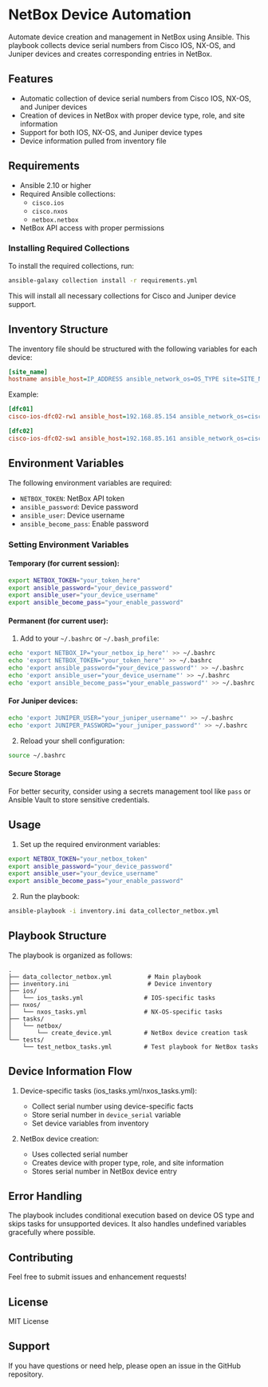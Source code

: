 # NetBox Device Automation

Automate device creation and management in NetBox using Ansible. This playbook collects device serial numbers from Cisco IOS, NX-OS, and Juniper devices and creates corresponding entries in NetBox.

## Features

- Automatic collection of device serial numbers from Cisco IOS, NX-OS, and Juniper devices
- Creation of devices in NetBox with proper device type, role, and site information
- Support for both IOS, NX-OS, and Juniper device types
- Device information pulled from inventory file

## Requirements

- Ansible 2.10 or higher
- Required Ansible collections:
  - `cisco.ios`
  - `cisco.nxos`
  - `netbox.netbox`
- NetBox API access with proper permissions

### Installing Required Collections

To install the required collections, run:

```bash
ansible-galaxy collection install -r requirements.yml
```

This will install all necessary collections for Cisco and Juniper device support.

## Inventory Structure

The inventory file should be structured with the following variables for each device:

```ini
[site_name]
hostname ansible_host=IP_ADDRESS ansible_network_os=OS_TYPE site=SITE_NAME tags=TAGS type=DEVICE_TYPE manufacturer=MANUFACTURER role=ROLE
```

Example:
```ini
[dfc01]
cisco-ios-dfc02-rw1 ansible_host=192.168.85.154 ansible_network_os=cisco.ios.ios site=dfc02 tags=development_line type=router manufacturer=cisco role=distribution

[dfc02]
cisco-ios-dfc02-sw1 ansible_host=192.168.85.161 ansible_network_os=cisco.nxos.nxos site=dfc02 tags=production_line type=switch manufacturer=cisco role=distribution
```

## Environment Variables

The following environment variables are required:

- `NETBOX_TOKEN`: NetBox API token
- `ansible_password`: Device password
- `ansible_user`: Device username
- `ansible_become_pass`: Enable password

### Setting Environment Variables

#### Temporary (for current session):
```bash
export NETBOX_TOKEN="your_token_here"
export ansible_password="your_device_password"
export ansible_user="your_device_username"
export ansible_become_pass="your_enable_password"
```

#### Permanent (for current user):
1. Add to your `~/.bashrc` or `~/.bash_profile`:
```bash
echo 'export NETBOX_IP="your_netbox_ip_here"' >> ~/.bashrc
echo 'export NETBOX_TOKEN="your_token_here"' >> ~/.bashrc
echo 'export ansible_password="your_device_password"' >> ~/.bashrc
echo 'export ansible_user="your_device_username"' >> ~/.bashrc
echo 'export ansible_become_pass="your_enable_password"' >> ~/.bashrc
```

#### For Juniper devices:
```bash
echo 'export JUNIPER_USER="your_juniper_username"' >> ~/.bashrc
echo 'export JUNIPER_PASSWORD="your_juniper_password"' >> ~/.bashrc
```

2. Reload your shell configuration:
```bash
source ~/.bashrc
```

#### Secure Storage
For better security, consider using a secrets management tool like `pass` or Ansible Vault to store sensitive credentials.

## Usage

1. Set up the required environment variables:
```bash
export NETBOX_TOKEN="your_netbox_token"
export ansible_password="your_device_password"
export ansible_user="your_device_username"
export ansible_become_pass="your_enable_password"
```

2. Run the playbook:
```bash
ansible-playbook -i inventory.ini data_collector_netbox.yml
```

## Playbook Structure

The playbook is organized as follows:

```
.
├── data_collector_netbox.yml          # Main playbook
├── inventory.ini                      # Device inventory
├── ios/
│   └── ios_tasks.yml                 # IOS-specific tasks
├── nxos/
│   └── nxos_tasks.yml                # NX-OS-specific tasks
├── tasks/
│   └── netbox/
│       └── create_device.yml         # NetBox device creation task
└── tests/
    └── test_netbox_tasks.yml         # Test playbook for NetBox tasks
```

## Device Information Flow

1. Device-specific tasks (ios_tasks.yml/nxos_tasks.yml):
   - Collect serial number using device-specific facts
   - Store serial number in `device_serial` variable
   - Set device variables from inventory

2. NetBox device creation:
   - Uses collected serial number
   - Creates device with proper type, role, and site information
   - Stores serial number in NetBox device entry

## Error Handling

The playbook includes conditional execution based on device OS type and skips tasks for unsupported devices. It also handles undefined variables gracefully where possible.

## Contributing

Feel free to submit issues and enhancement requests!

## License

MIT License

## Support

If you have questions or need help, please open an issue in the GitHub repository.

